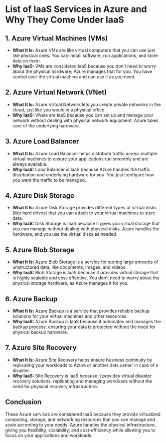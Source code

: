 # List of IaaS Services in Azure and Why They Come Under IaaS

## 1. Azure Virtual Machines (VMs)
- **What It Is:** Azure VMs are like virtual computers that you can use just like physical ones. You can install software, run applications, and store data on them.
- **Why IaaS:** VMs are considered IaaS because you don’t need to worry about the physical hardware; Azure manages that for you. You have control over the virtual machine and can use it as you need.

## 2. Azure Virtual Network (VNet)
- **What It Is:** Azure Virtual Network lets you create private networks in the cloud, just like you would in a physical office.
- **Why IaaS:** VNets are IaaS because you can set up and manage your network without dealing with physical network equipment. Azure takes care of the underlying hardware.

## 3. Azure Load Balancer
- **What It Is:** Azure Load Balancer helps distribute traffic across multiple virtual machines to ensure your applications run smoothly and are always available.
- **Why IaaS:** Load Balancer is IaaS because Azure handles the traffic distribution and underlying hardware for you. You just configure how you want the traffic to be managed.

## 4. Azure Disk Storage
- **What It Is:** Azure Disk Storage provides different types of virtual disks (like hard drives) that you can attach to your virtual machines to store data.
- **Why IaaS:** Disk Storage is IaaS because it gives you virtual storage that you can manage without dealing with physical disks. Azure handles the hardware, and you use the virtual disks as needed.

## 5. Azure Blob Storage
- **What It Is:** Azure Blob Storage is a service for storing large amounts of unstructured data, like documents, images, and videos.
- **Why IaaS:** Blob Storage is IaaS because it provides virtual storage that is highly scalable and cost-effective. You don’t need to worry about the physical storage hardware, as Azure manages it for you.

## 6. Azure Backup
- **What It Is:** Azure Backup is a service that provides reliable backup solutions for your virtual machines and other resources.
- **Why IaaS:** Azure Backup is IaaS because it automates and manages the backup process, ensuring your data is protected without the need for physical backup hardware.

## 7. Azure Site Recovery
- **What It Is:** Azure Site Recovery helps ensure business continuity by replicating your workloads to Azure or another data center in case of a disaster.
- **Why IaaS:** Site Recovery is IaaS because it provides virtual disaster recovery solutions, replicating and managing workloads without the need for physical recovery infrastructure.

## Conclusion
These Azure services are considered IaaS because they provide virtualized computing, storage, and networking resources that you can manage and scale according to your needs. Azure handles the physical infrastructure, giving you flexibility, scalability, and cost-efficiency while allowing you to focus on your applications and workloads.
